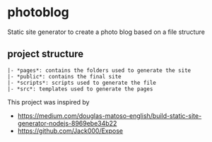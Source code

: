 # photoblog

Static site generator to create a photo blog based on a file structure

## project structure
```
|- *pages*: contains the folders used to generate the site 
|- *public*: contains the final site
|- *scripts*: scripts used to generate the file
|- *src*: templates used to generate the pages
```

This project was inspired by
- https://medium.com/douglas-matoso-english/build-static-site-generator-nodejs-8969ebe34b22
- https://github.com/Jack000/Expose

